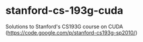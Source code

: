 stanford-cs-193g-cuda
=====================

Solutions to Stanford's CS193G course on CUDA (https://code.google.com/p/stanford-cs193g-sp2010/)

